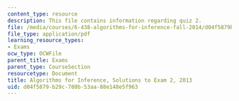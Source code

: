 ```yaml
---
content_type: resource
description: This file contains information regarding quiz 2.
file: /media/courses/6-438-algorithms-for-inference-fall-2014/d04f5879b29c780b53aa88e148e5f963_MIT6_438F14_q13_2_sol.pdf
file_type: application/pdf
learning_resource_types:
- Exams
ocw_type: OCWFile
parent_title: Exams
parent_type: CourseSection
resourcetype: Document
title: Algorithms for Inference, Solutions to Exam 2, 2013
uid: d04f5879-b29c-780b-53aa-88e148e5f963
---
```

